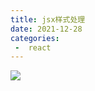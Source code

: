 ```yaml
---
title: jsx样式处理
date: 2021-12-28
categories:
 -  react
---
```


<img src="/assets/images/react-08.png" />